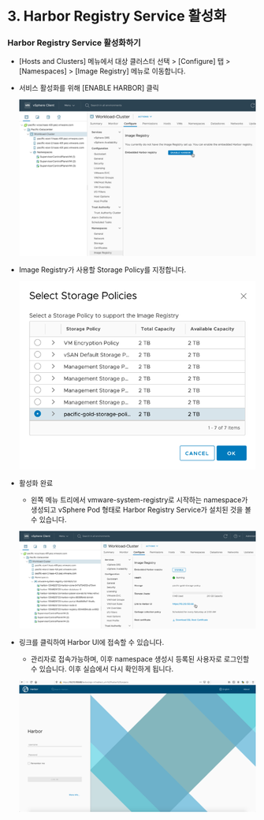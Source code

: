 # 3. Harbor Registry Service 활성화

### Harbor Registry Service 활성화하기
- [Hosts and Clusters] 메뉴에서 대상 클러스터 선택 > [Configure] 탭 > [Namespaces] > [Image Registry] 메뉴로 이동합니다.

- 서비스 활성화를 위해 [ENABLE HARBOR] 클릭

  ![](images/harbor-1.png)

- Image Registry가 사용할 Storage Policy를 지정합니다.

  ![](images/harbor-2.png)
    
- 활성화 완료
  * 왼쪽 메뉴 트리에서 vmware-system-registry로 시작하는 namespace가 생성되고 vSphere Pod 형태로 Harbor Registry Service가 설치된 것을 볼 수 있습니다.

  ![](images/harbor-3.png)

- 링크를 클릭하여 Harbor UI에 접속할 수 있습니다.
  * 관리자로 접속가능하며, 이후 namespace 생성시 등록된 사용자로 로그인할 수 있습니다. 이후 실습에서 다시 확인하게 됩니다.

  ![](images/harbor-4.png)
